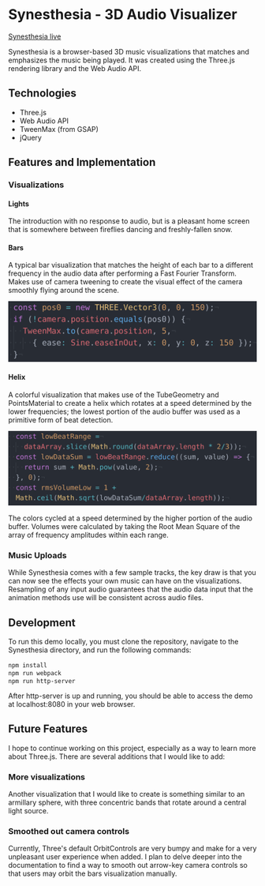 # Synesthesia - 3D Audio Visualizer

[Synesthesia live][synesthesia]

[synesthesia]: http://jonathanzliu.com/Synesthesia


Synesthesia is a browser-based 3D music visualizations that matches and emphasizes the music being played. It was created using the Three.js rendering library and the Web Audio API.

## Technologies

* Three.js
* Web Audio API
* TweenMax (from GSAP)
* jQuery

## Features and Implementation

### Visualizations

#### Lights

The introduction with no response to audio, but is a pleasant home screen that is somewhere between fireflies dancing and freshly-fallen snow.

#### Bars

A typical bar visualization that matches the height of each bar to a different frequency in the audio data after performing a Fast Fourier Transform. Makes use of camera tweening to create the visual effect of the camera smoothly flying around the scene.

![tweening](https://github.com/tigerwins/Synesthesia/blob/master/images/tween.png "Tweening")

#### Helix

A colorful visualization that makes use of the TubeGeometry and PointsMaterial to create a helix which rotates at a speed determined by the lower frequencies; the lowest portion of the audio buffer was used as a primitive form of beat detection.

![rmsVolumeLow](https://github.com/tigerwins/Synesthesia/blob/master/images/rms-volume.png "RMS Volume")

The colors cycled at a speed determined by the higher portion of the audio buffer. Volumes were calculated by taking the Root Mean Square of the array of frequency amplitudes within each range.

### Music Uploads

While Synesthesia comes with a few sample tracks, the key draw is that you can now see the effects your own music can have on the visualizations. Resampling of any input audio guarantees that the audio data input that the animation methods use will be consistent across audio files.

## Development

To run this demo locally, you must clone the repository, navigate to the Synesthesia directory, and run the following commands:

```
npm install
npm run webpack
npm run http-server
```

After http-server is up and running, you should be able to access the demo at localhost:8080 in your web browser.

## Future Features

I hope to continue working on this project, especially as a way to learn more about Three.js. There are several additions that I would like to add:

### More visualizations

Another visualization that I would like to create is something similar to an armillary sphere, with three concentric bands that rotate around a central light source.

### Smoothed out camera controls

Currently, Three's default OrbitControls are very bumpy and make for a very unpleasant user experience when added. I plan to delve deeper into the documentation to find a way to smooth out arrow-key camera controls so that users may orbit the bars visualization manually.
